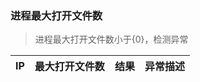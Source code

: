 ### <a name="profilemax">进程最大打开文件数</a>

>进程最大打开文件数小于{0}，检测异常

IP | 最大打开文件数 | 结果 | 异常描述
-----|-----|-----|-----

